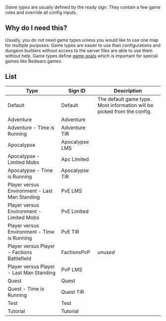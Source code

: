_Game types_ are usually defined by the ready sign. They contain a few game rules and override all config inputs.

## Why do I need this?
Usually, you do not need game types unless you would like to use one map for multiple purposes. Game types are easier to use than configurations and dungeon builders without access to the server files are able to use them without help. Game types define [game goals](https://github.com/DRE2N/DungeonsXL/blob/master/core/src/main/java/io/github/dre2n/dungeonsxl/game/GameGoal.java) which is important for special games like Bedwars games.

## List
| Type | Sign ID | Description |
|------|---------|-------------|
| Default | Default | The default game type. Most information will be picked from the config. |
| Adventure | Adventure |  |
| Adventure - Time is Running | Adventure TiR |  |
| Apocalypse | Apocalypse LMS |  |
| Apocalypse - Limited Mobs | Apc Limited |  |
| Apocalypse - Time is Running | Apocalypse TiR |  |
| Player versus Environment - Last Man Standing | PvE LMS |  |
| Player versus Environment - Limited Mobs | PvE Limited |  |
| Player versus Environment - Time is Running | PvE TiR |  |
| Player versus Player - Factions Battlefield | FactionsPvP | _unused_ |
| Player versus Player - Last Man Standing | PvP LMS |  |
| Quest | Quest |  |
| Quest - Time is Running | Quest TiR |  |
| Test | Test |  |
| Tutorial | Tutorial |  |
